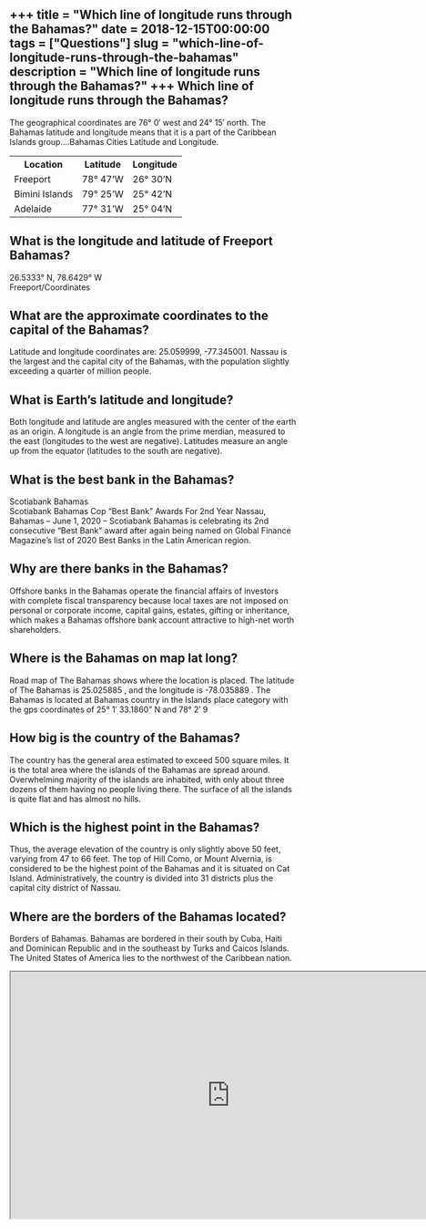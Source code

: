 +++
title = "Which line of longitude runs through the Bahamas?"
date = 2018-12-15T00:00:00
tags = ["Questions"]
slug = "which-line-of-longitude-runs-through-the-bahamas"
description = "Which line of longitude runs through the Bahamas?"
+++
Which line of longitude runs through the Bahamas?
-------------------------------------------------

The geographical coordinates are 76° 0′ west and 24° 15′ north. The Bahamas latitude and longitude means that it is a part of the Caribbean Islands group….Bahamas Cities Latitude and Longitude.

<table><tr><th>Location</th><th>Latitude</th><th>Longitude</th></tr><tr><td>Freeport</td><td>78° 47’W</td><td>26° 30’N</td></tr><tr><td>Bimini Islands</td><td>79° 25’W</td><td>25° 42’N</td></tr><tr><td>Adelaide</td><td>77° 31’W</td><td>25° 04’N</td></tr></table>

What is the longitude and latitude of Freeport Bahamas?
-------------------------------------------------------

26.5333° N, 78.6429° W  
Freeport/Coordinates

What are the approximate coordinates to the capital of the Bahamas?
-------------------------------------------------------------------

Latitude and longitude coordinates are: 25.059999, -77.345001. Nassau is the largest and the capital city of the Bahamas, with the population slightly exceeding a quarter of million people.

What is Earth’s latitude and longitude?
---------------------------------------

Both longitude and latitude are angles measured with the center of the earth as an origin. A longitude is an angle from the prime merdian, measured to the east (longitudes to the west are negative). Latitudes measure an angle up from the equator (latitudes to the south are negative).

What is the best bank in the Bahamas?
-------------------------------------

Scotiabank Bahamas  
Scotiabank Bahamas Cop “Best Bank” Awards For 2nd Year Nassau, Bahamas – June 1, 2020 – Scotiabank Bahamas is celebrating its 2nd consecutive “Best Bank” award after again being named on Global Finance Magazine’s list of 2020 Best Banks in the Latin American region.

Why are there banks in the Bahamas?
-----------------------------------

Offshore banks in the Bahamas operate the financial affairs of investors with complete fiscal transparency because local taxes are not imposed on personal or corporate income, capital gains, estates, gifting or inheritance, which makes a Bahamas offshore bank account attractive to high-net worth shareholders.

Where is the Bahamas on map lat long?
-------------------------------------

Road map of The Bahamas shows where the location is placed. The latitude of The Bahamas is 25.025885 , and the longitude is -78.035889 . The Bahamas is located at Bahamas country in the Islands place category with the gps coordinates of 25° 1′ 33.1860” N and 78° 2′ 9

How big is the country of the Bahamas?
--------------------------------------

The country has the general area estimated to exceed 500 square miles. It is the total area where the islands of the Bahamas are spread around. Overwhelming majority of the islands are inhabited, with only about three dozens of them having no people living there. The surface of all the islands is quite flat and has almost no hills.

Which is the highest point in the Bahamas?
------------------------------------------

Thus, the average elevation of the country is only slightly above 50 feet, varying from 47 to 66 feet. The top of Hill Como, or Mount Alvernia, is considered to be the highest point of the Bahamas and it is situated on Cat Island. Administratively, the country is divided into 31 districts plus the capital city district of Nassau.

Where are the borders of the Bahamas located?
---------------------------------------------

Borders of Bahamas. Bahamas are bordered in their south by Cuba, Haiti and Dominican Republic and in the southeast by Turks and Caicos Islands. The United States of America lies to the northwest of the Caribbean nation.

<iframe allow="accelerometer; autoplay; clipboard-write; encrypted-media; gyroscope; picture-in-picture" allowfullscreen="" class="__youtube_prefs__  epyt-is-override  no-lazyload" data-no-lazy="1" data-origheight="433" data-origwidth="770" data-skipgform_ajax_framebjll="" height="433" id="_ytid_67298" loading="lazy" src="https://www.youtube.com/embed/HvCvANs7O7k?enablejsapi=1&autoplay=0&cc_load_policy=0&cc_lang_pref=&iv_load_policy=1&loop=0&modestbranding=0&rel=1&fs=1&playsinline=0&autohide=2&theme=dark&color=red&controls=1&" title="YouTube player" width="770"></iframe>